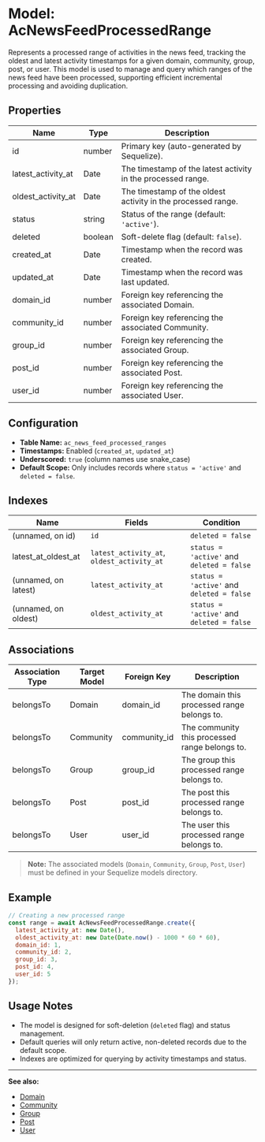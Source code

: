 # Model: AcNewsFeedProcessedRange

Represents a processed range of activities in the news feed, tracking the oldest and latest activity timestamps for a given domain, community, group, post, or user. This model is used to manage and query which ranges of the news feed have been processed, supporting efficient incremental processing and avoiding duplication.

## Properties

| Name                | Type      | Description                                                                 |
|---------------------|-----------|-----------------------------------------------------------------------------|
| id                  | number    | Primary key (auto-generated by Sequelize).                                  |
| latest_activity_at  | Date      | The timestamp of the latest activity in the processed range.                |
| oldest_activity_at  | Date      | The timestamp of the oldest activity in the processed range.                |
| status              | string    | Status of the range (default: `'active'`).                                 |
| deleted             | boolean   | Soft-delete flag (default: `false`).                                        |
| created_at          | Date      | Timestamp when the record was created.                                      |
| updated_at          | Date      | Timestamp when the record was last updated.                                 |
| domain_id           | number    | Foreign key referencing the associated Domain.                              |
| community_id        | number    | Foreign key referencing the associated Community.                           |
| group_id            | number    | Foreign key referencing the associated Group.                               |
| post_id             | number    | Foreign key referencing the associated Post.                                |
| user_id             | number    | Foreign key referencing the associated User.                                |

## Configuration

- **Table Name:** `ac_news_feed_processed_ranges`
- **Timestamps:** Enabled (`created_at`, `updated_at`)
- **Underscored:** `true` (column names use snake_case)
- **Default Scope:** Only includes records where `status = 'active'` and `deleted = false`.

## Indexes

| Name                    | Fields                                 | Condition                                 |
|-------------------------|----------------------------------------|-------------------------------------------|
| (unnamed, on id)        | `id`                                   | `deleted = false`                         |
| latest_at_oldest_at     | `latest_activity_at`, `oldest_activity_at` | `status = 'active'` and `deleted = false` |
| (unnamed, on latest)    | `latest_activity_at`                   | `status = 'active'` and `deleted = false` |
| (unnamed, on oldest)    | `oldest_activity_at`                   | `status = 'active'` and `deleted = false` |

## Associations

| Association Type | Target Model | Foreign Key   | Description                                      |
|------------------|--------------|--------------|--------------------------------------------------|
| belongsTo        | Domain       | domain_id    | The domain this processed range belongs to.       |
| belongsTo        | Community    | community_id | The community this processed range belongs to.    |
| belongsTo        | Group        | group_id     | The group this processed range belongs to.        |
| belongsTo        | Post         | post_id      | The post this processed range belongs to.         |
| belongsTo        | User         | user_id      | The user this processed range belongs to.         |

> **Note:** The associated models (`Domain`, `Community`, `Group`, `Post`, `User`) must be defined in your Sequelize models directory.

## Example

```javascript
// Creating a new processed range
const range = await AcNewsFeedProcessedRange.create({
  latest_activity_at: new Date(),
  oldest_activity_at: new Date(Date.now() - 1000 * 60 * 60),
  domain_id: 1,
  community_id: 2,
  group_id: 3,
  post_id: 4,
  user_id: 5
});
```

## Usage Notes

- The model is designed for soft-deletion (`deleted` flag) and status management.
- Default queries will only return active, non-deleted records due to the default scope.
- Indexes are optimized for querying by activity timestamps and status.

---

**See also:**  
- [Domain](./Domain.md)  
- [Community](./Community.md)  
- [Group](./Group.md)  
- [Post](./Post.md)  
- [User](./User.md)  
